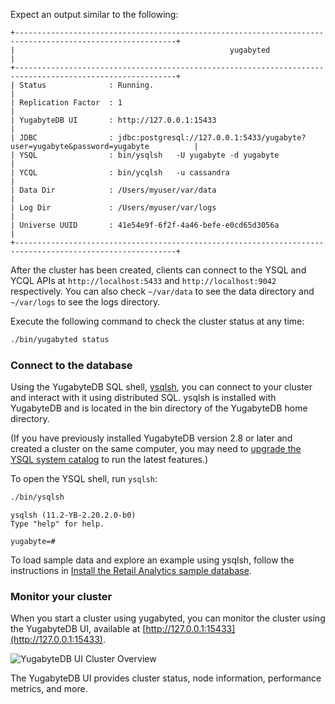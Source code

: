 <!--
+++
private = true
+++
-->

Expect an output similar to the following:

```output
+----------------------------------------------------------------------------------------------------------+
|                                                yugabyted                                                 |
+----------------------------------------------------------------------------------------------------------+
| Status              : Running.                                                                           |
| Replication Factor  : 1                                                                                  |
| YugabyteDB UI       : http://127.0.0.1:15433                                                             |
| JDBC                : jdbc:postgresql://127.0.0.1:5433/yugabyte?user=yugabyte&password=yugabyte          |
| YSQL                : bin/ysqlsh   -U yugabyte -d yugabyte                                               |
| YCQL                : bin/ycqlsh   -u cassandra                                                          |
| Data Dir            : /Users/myuser/var/data                                                             |
| Log Dir             : /Users/myuser/var/logs                                                             |
| Universe UUID       : 41e54e9f-6f2f-4a46-befe-e0cd65d3056a                                               |
+----------------------------------------------------------------------------------------------------------+
```

After the cluster has been created, clients can connect to the YSQL and YCQL APIs at `http://localhost:5433` and `http://localhost:9042` respectively. You can also check `~/var/data` to see the data directory and `~/var/logs` to see the logs directory.

Execute the following command to check the cluster status at any time:

```sh
./bin/yugabyted status
```

### Connect to the database

Using the YugabyteDB SQL shell, [ysqlsh](/preview/admin/ysqlsh/), you can connect to your cluster and interact with it using distributed SQL. ysqlsh is installed with YugabyteDB and is located in the bin directory of the YugabyteDB home directory.

(If you have previously installed YugabyteDB version 2.8 or later and created a cluster on the same computer, you may need to [upgrade the YSQL system catalog](/preview/manage/upgrade-deployment/#upgrade-the-ysql-system-catalog) to run the latest features.)

To open the YSQL shell, run `ysqlsh`:

```sh
./bin/ysqlsh
```

```output
ysqlsh (11.2-YB-2.20.2.0-b0)
Type "help" for help.

yugabyte=#
```

To load sample data and explore an example using ysqlsh, follow the instructions in [Install the Retail Analytics sample database](/preview/sample-data/retail-analytics/#install-the-retail-analytics-sample-database).

### Monitor your cluster

When you start a cluster using yugabyted, you can monitor the cluster using the YugabyteDB UI, available at [http://127.0.0.1:15433](http://127.0.0.1:15433).

![YugabyteDB UI Cluster Overview](/images/quick_start/quick-start-ui-overview.png)

The YugabyteDB UI provides cluster status, node information, performance metrics, and more.
